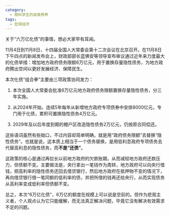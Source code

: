 ```yaml
---
category:
  - 商科学生的自我修养
tags:
  - 宏观经济
---
```



关于“六万亿化债”的事情，想必大家早有耳闻。  

11月4日到11月8日，十四届全国人大常委会第十二次会议在北京召开。在11月8日下午四点的新闻发布会上，财政部部长蓝佛安等领导宣布审议通过近年来力度最大的化债举措：增加地方政府债务限额6万亿元，用于置换存量隐性债务，为地方政府腾出空间以更好发展经济、保障民生。

本次化债“组合拳”主要由三项政策协同发力：

1. 本次全国人大常委会批准6万亿元地方政府债务限额置换存量隐性债务，分三年实施。
    
2. 从2024年开始，连续5年每年从新增地方政府专项债券中安排8000亿元，专门用于化债，累积可置换隐性债务4万亿元。
    
3. 2029年及以后年度到期的棚户区改造隐性债务2万亿元，仍按原合同偿还。
    

  

这些语词虽然有些拗口，不过内容却简单明确，就是用“政府债务限额”去替换“隐性债务”。也就是说，这本质上相当于一个债务替换，是用低利息政府专项债务去代替高利息的隐性债务，而**不是“还债”**。

这政策的核心是通过再拉长以前地方政府的欠款账期，从而减轻地方政府还款压力，但债额不变。主要做法是，央行拿出一笔钱作为周转，地方政府可以向央行借钱，把高利率的隐性债务还回去借贷银行，然后地方政府在抵押物不变的情况下，再向借贷银行借一笔同额的低利率的债，并把所借的钱再还给央行，从而实现债务从高利率变成低利率但债额不变。

总之，本次“6万亿化债”，6万亿的额度在规模上可以说是空前的。但作为悲观主义者，个人观点认为它只能缓解，而无法真正解决问题，毕竟它没有解决有效需求不足的问题。